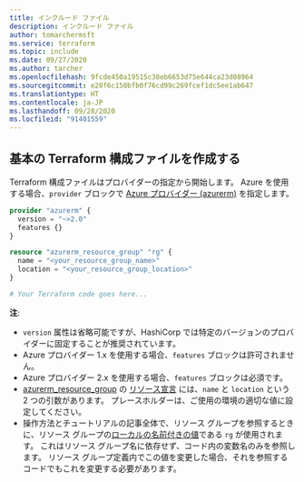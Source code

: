 ```yaml
---
title: インクルード ファイル
description: インクルード ファイル
author: tomarchermsft
ms.service: terraform
ms.topic: include
ms.date: 09/27/2020
ms.author: tarcher
ms.openlocfilehash: 9fcde450a19515c38eb6653d75e644ca23d08964
ms.sourcegitcommit: e20f6c150bfb0f76cd99c269fcef1dc5ee1ab647
ms.translationtype: HT
ms.contentlocale: ja-JP
ms.lasthandoff: 09/28/2020
ms.locfileid: "91401559"
---
```

## <a name="create-a-base-terraform-configuration-file"></a>基本の Terraform 構成ファイルを作成する

Terraform 構成ファイルはプロバイダーの指定から開始します。 Azure を使用する場合、`provider` ブロックで [Azure プロバイダー (azurerm)](https://www.terraform.io/docs/providers/azurerm/index.html) を指定します。

```terraform
provider "azurerm" {
  version = "~>2.0"
  features {}
}

resource "azurerm_resource_group" "rg" {
  name = "<your_resource_group_name>"
  location = "<your_resource_group_location>"
}

# Your Terraform code goes here...

```

**注**:

- `version` 属性は省略可能ですが、HashiCorp では特定のバージョンのプロバイダーに固定することが推奨されています。 
- Azure プロバイダー 1.x を使用する場合、`features` ブロックは許可されません。
- Azure プロバイダー 2.x を使用する場合、`features` ブロックは必須です。
- [azurerm_resource_group](https://www.terraform.io/docs/providers/azurerm/r/resource_group.html) の [リソース宣言](https://www.terraform.io/docs/configuration/resources.html) には、`name` と `location` という 2 つの引数があります。 プレースホルダーは、ご使用の環境の適切な値に設定してください。
- 操作方法とチュートリアルの記事全体で、リソース グループを参照するときに、リソース グループの[ローカルの名前付きの値](https://www.terraform.io/docs/configuration/expressions.html#references-to-named-values)である `rg` が使用されます。 これはリソース グループ名に依存せず、コード内の変数名のみを参照します。 リソース グループ定義内でこの値を変更した場合、それを参照するコードでもこれを変更する必要があります。

